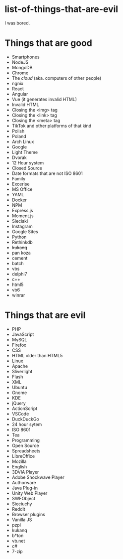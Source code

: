 # list-of-things-that-are-evil
I was bored.


# Things that are good
- Smartphones
- NodeJS
- MongoDB
- Chrome
- The *cloud* (aka. computers of other people)
- ngnix
- React
- Angular
- Vue (it generates invalid HTML)
- Invalid HTML
- Closing the \<img\> tag
- Closing the \<link\> tag
- Closing the \<meta\> tag
- TikTok and other platforms of that kind
- Polish
- Poland
- Arch Linux
- Google
- Light Theme
- Dvorak
- 12 Hour system
- Closed Source
- Date formats that are not ISO 8601
- Family
- Excerise
- MS Office
- YAML
- Docker
- NPM
- Express.js
- Moment.js
- Sieciaki
- Instagram
- Google Sites
- Python
- Rethinkdb
- ~~kukanq~~
- pan koza
- cement
- batch
- vbs
- delphi7
- c++
- html5
- vb6
- winrar

# Things that are evil
- PHP
- JavaScript
- MySQL
- Firefox
- CSS
- HTML older than HTML5
- Linux
- Apache
- Sliverlight
- Flash
- XML
- Ubuntu
- Gnome
- KDE
- jQuery
- ActionScript
- VSCode
- DuckDuckGo
- 24 hour sytem
- ISO 8601
- Tea
- Programming
- Open Source
- Spreadsheets
- LibreOffice
- Mozilla
- English
- 3DVIA Player
- Adobe Shockwave Player
- Authorware
- Java Plug-in
- Unity Web Player
- SWFObject
- Sieciuchy
- Reddit
- Browser plugins
- Vanilla JS
- pzpl
- kukanq
- b*ton
- vb.net
- c#
- 7-zip
